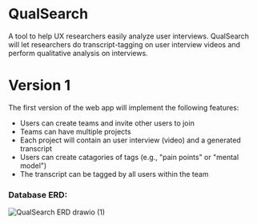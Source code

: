 # QualSearch
A tool to help UX researchers easily analyze user interviews. QualSearch will let researchers do transcript-tagging on user interview videos and perform qualitative analysis on interviews.

# Version 1
The first version of the web app will implement the following features:
- Users can create teams and invite other users to join
- Teams can have multiple projects
- Each project will contain an user interview (video) and a generated transcript
- Users can create catagories of tags (e.g., "pain points" or "mental model")
- The transcript can be tagged by all users within the team

### Database ERD:
![QualSearch ERD drawio (1)](https://user-images.githubusercontent.com/36313876/209432573-1e7035ec-d561-4971-bea0-1e08b6e43cf5.png)

